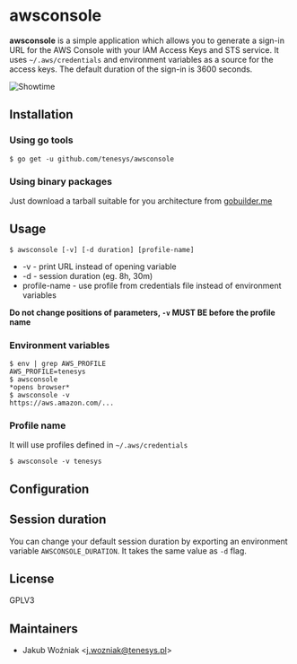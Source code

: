 # awsconsole

**awsconsole** is a simple application which allows you to generate a sign-in URL for the AWS Console with your IAM Access Keys and STS service. It uses `~/.aws/credentials` and environment variables as a source for the access keys. The default duration of the sign-in is 3600 seconds.

![Showtime](https://media.giphy.com/media/3o6Ztafy3u2XyXeYOQ/giphy.gif)

## Installation
### Using go tools
`$ go get -u github.com/tenesys/awsconsole`
### Using binary packages
Just download a tarball suitable for you architecture from [gobuilder.me](https://gobuilder.me/github.com/tenesys/awsconsole)

## Usage
`$ awsconsole [-v] [-d duration] [profile-name]`

- -v - print URL instead of opening variable
- -d - session duration (eg. 8h, 30m)
- profile-name - use profile from credentials file instead of environment variables


**Do not change positions of parameters, `-v` MUST BE before the profile name**
### Environment variables
```
$ env | grep AWS_PROFILE
AWS_PROFILE=tenesys
$ awsconsole
*opens browser*
$ awsconsole -v
https://aws.amazon.com/...
```

### Profile name
It will use profiles defined in `~/.aws/credentials`  
```
$ awsconsole -v tenesys
```

## Configuration
## Session duration
You can change your default session duration by exporting an environment variable
`AWSCONSOLE_DURATION`. It takes the same value as `-d` flag.

## License
GPLV3

## Maintainers
- Jakub Woźniak \<j.wozniak@tenesys.pl\>

